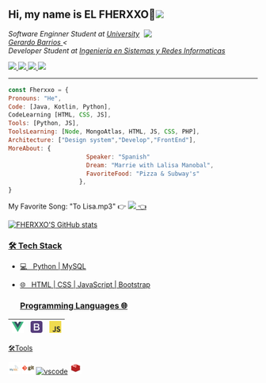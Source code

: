 <h2> Hi, my name is EL FHERXXO👋<img src="https://media.giphy.com/media/KI4A9D7lsDuJiNfWt3/giphy.gif" width="50"></h2>
<img align='right' src="https://media.giphy.com/media/bGgsc5mWoryfgKBx1u/giphy.gif" width="230">
<p><em> Software Enginner Student at <a href="https://ugb.edu.sv/">University Gerardo Barrios </a><</br>Developer Student at <a href="https://ugb.edu.sv/ing-en-sistemas-y-redes-informaticas.html">Ingeniería en Sistemas y Redes Informaticas </a>
</em></p>
<a class="aling items center" target="_blank" href="https://https://www.twitter.com/Fheid_x_x"><img src="https://img.shields.io/badge/twitter-%231DA1F2.svg?&style=for-the-badge&logo=twitter&logoColor=white" />
<a target="_blank" href="https://www.instagram.com/feid_x.x/"><img src="https://img.shields.io/badge/instagram-%23dc2743.svg?&style=for-the-badge&logo=instagram&logoColor=white" />
 <a target="_blank" href="mailto:ferandre1718.frg@gmail.com?subject=Mensaje%20de%20Github%20aquí"><img src="https://img.shields.io/badge/gmail-%23D14836.svg?&style=for-the-badge&logo=gmail&logoColor=white" />
  <a class="aling items center" target="_blank" href="https://www.linkedin.com/in/fernando-gonz%C3%A1lez-05b297232/"><img src="https://img.shields.io/badge/linkedin-%231DA1F2.svg?&style=for-the-badge&logo=linkedin&logoColor=white" />
  

  
---

  ```javascript
const Fherxxo = {
  Pronouns: "He", 
  Code: [Java, Kotlin, Python],
  CodeLearning [HTML, CSS, JS],
  Tools: [Python, JS],
  ToolsLearning: [Node, MongoAtlas, HTML, JS, CSS, PHP],
  Architecture: ["Design system","Develop","FrontEnd"],
  MoreAbout: {
                        Speaker: "Spanish"
                        Dream: "Marrie with Lalisa Manobal",
                        FavoriteFood: "Pizza & Subway's"
                      },
  }
```
  My Favorite Song: "To Lisa.mp3" 👉 <a class="aling items center" target="_blank" href="https://open.spotify.com/album/4d2TBM8CkLdbZ8zihhs87t?si=u9nK-p5TRXibM1TfEEgpyQ"><img src="https://img.shields.io/badge/spotify-%17F800.svg?&style=for-the-badge&logo=spotify&logoColor=white" /> 👈
 
   
   ![FHERXXO'S GitHub stats](https://github-readme-stats.vercel.app/api?username=Fernando1809&show_icons=true&theme=tokyonight)
   <h3>🛠 Tech Stack</h3>



- 💻 &nbsp; Python | MySQL

- 🌐 &nbsp; HTML | CSS | JavaScript | Bootstrap 
   
   ### Programming Languages 🌐

|[<img src="https://raw.githubusercontent.com/github/explore/80688e429a7d4ef2fca1e82350fe8e3517d3494d/topics/vue/vue.png" alt="Vue" width="24">](https://vuejs.org/)  |  [<img src="https://raw.githubusercontent.com/github/explore/80688e429a7d4ef2fca1e82350fe8e3517d3494d/topics/bootstrap/bootstrap.png" alt="Bootstrap" width="24">](https://getbootstrap.com/) |  [<img src="https://raw.githubusercontent.com/github/explore/80688e429a7d4ef2fca1e82350fe8e3517d3494d/topics/javascript/javascript.png" alt="jQuery" width="24">](https://jquery.com/) |
|---|---|---|

   
   
  🛠️Tools 

[<img src="https://raw.githubusercontent.com/github/explore/80688e429a7d4ef2fca1e82350fe8e3517d3494d/topics/mysql/mysql.png" alt="mysql" width="24">](https://www.mysql.com/) [<img src="https://raw.githubusercontent.com/github/explore/80688e429a7d4ef2fca1e82350fe8e3517d3494d/topics/git/git.png" alt="Git" width="24">](https://git-scm.com/) [<img src="https://upload.wikimedia.org/wikipedia/commons/thumb/2/2d/Visual_Studio_Code_1.18_icon.svg/1200px-Visual_Studio_Code_1.18_icon.svg.png" alt="vscode" width="24">](https://vscode.dev/) [<img src="https://raw.githubusercontent.com/github/explore/80688e429a7d4ef2fca1e82350fe8e3517d3494d/topics/redis/redis.png" alt="Redis" width="24">](https://redis.io/)
  

<!--
**Fernando1809/Fernando1809** is a ✨ _special_ ✨ repository because its `README.md` (this file) appears on your GitHub profile.

Here are some ideas to get you started:

- 🔭 I’m currently working on ...
- 🌱 I’m currently learning ...
- 👯 I’m looking to collaborate on ...
- 🤔 I’m looking for help with ...
- 💬 Ask me about ...
- 📫 How to reach me: ...
- 😄 Pronouns: ...
- ⚡ Fun fact: ...
-->
